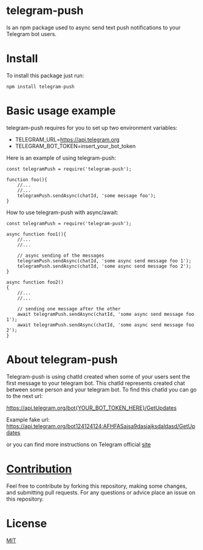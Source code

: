 # telegram-push

Is an npm package used to async send text push notifications to your Telegram bot users.

# Install

To install this package just run:

```npm install telegram-push```

# Basic usage example

telegram-push requires for you to set up two environment variables:

- TELEGRAM_URL=https://api.telegram.org
- TELEGRAM_BOT_TOKEN=insert_your_bot_token

Here is an example of using telegram-push:

```
const telegramPush = require('telegram-push');

function foo(){
    //...
    //...
    telegramPush.sendAsync(chatId, 'some message foo');
}
```

How to use telegram-push with async/await:

```
const telegramPush = require('telegram-push');

async function foo1(){
    //...
    //...

    // async sending of the messages
    telegramPush.sendAsync(chatId, 'some async send message foo 1');
    telegramPush.sendAsync(chatId, 'some async send message foo 2');
}

async function foo2()
{
    //...
    //...

    // sending one message after the other
    await telegramPush.sendAsync(chatId, 'some async send message foo 1');
    await telegramPush.sendAsync(chatId, 'some async send message foo 2');
}
```
# About telegram-push

Telegram-push is using chatId created when some of your users sent the first message to your telegram bot.
This chatId represents created chat between some person and your telegram bot. To find this chatId you can go to the next url:

https://api.telegram.org/bot{YOUR_BOT_TOKEN_HERE}/GetUpdates

Example fake url:
https://api.telegram.org/bot124124124:AFHFASajsa9dasjajksdaldasd/GetUpdates

or you can find more instructions on Telegram official [site](https://core.telegram.org/bots)

# [Contribution](https://github.com/nemanjapetrovic/telegram-push/blob/master/CONTRIBUTING.md)

Feel free to contribute by forking this repository, making some changes, and submitting pull requests. For any questions or advice place an issue on this repository.

# License

  [MIT](LICENSE)
